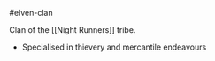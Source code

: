 #elven-clan 

Clan of the [[Night Runners]] tribe.

- Specialised in thievery and mercantile endeavours